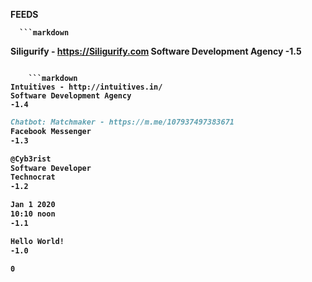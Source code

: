 <b>FEEDS<b>
  
      ```markdown
Siligurify - https://Siligurify.com
Software Development Agency
-1.5
```
  
    ```markdown
Intuitives - http://intuitives.in/
Software Development Agency
-1.4
```
  
  ```markdown
Chatbot: Matchmaker - https://m.me/107937497383671
Facebook Messenger
-1.3
```

```markdown
@Cyb3rist
Software Developer
Technocrat
-1.2
```

```markdown
Jan 1 2020
10:10 noon
-1.1
```

```markdown
Hello World!
-1.0
```
```markdown
0
```
